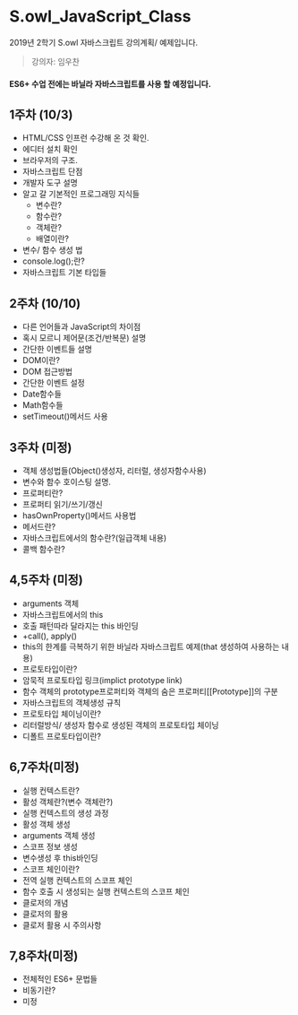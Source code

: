 # S.owl_JavaScript_Class
2019년 2학기 S.owl 자바스크립트 강의계획/ 예제입니다.<br>
>강의자: 임우찬
#### ES6+ 수업 전에는 바닐라 자바스크립트를 사용 할 예정입니다.
## 1주차 (10/3)

  - HTML/CSS 인프런 수강해 온 것 확인.  
  - 에디터 설치 확인
  - 브라우저의 구조.
  - 자바스크립트 단점
  - 개발자 도구 설명
  - 알고 갈 기본적인 프로그래밍 지식들 
      -  변수란?
      -  함수란?
      - 객체란?
      - 배열이란?
  - 변수/ 함수 생성 법
  - console.log();란?
  - 자바스크립트 기본 타입들
## 2주차 (10/10)
  - 다른 언어들과 JavaScript의 차이점
  - 혹시 모르니 제어문(조건/반복문) 설명
  - 간단한 이벤트들 설명
  - DOM이란?
  - DOM 접근방법
  - 간단한 이벤트 설정
  - Date함수들
  - Math함수들
  - setTimeout()메서드 사용
## 3주차 (미정)
  - 객체 생성법들(Object()생성자, 리터럴, 생성자함수사용)
  - 변수와 함수 호이스팅 설명.
  - 프로퍼티란?
  - 프로퍼티 읽기/쓰기/갱신
  - hasOwnProperty()메서드 사용법
  - 메서드란?
  - 자바스크립트에서의 함수란?(일급객체 내용)
  - 콜백 함수란?
## 4,5주차 (미정)
  - arguments 객체
  - 자바스크립트에서의 this
  - 호출 패턴따라 달라지는 this 바인딩
  - +call(), apply()
  - this의 한계를 극복하기 위한 바닐라 자바스크립트 예제(that 생성하여 사용하는 내용)
  - 프로토타입이란?
  - 암묵적 프로토타입 링크(implict prototype link)
  - 함수 객체의 prototype프로퍼티와 객체의 숨은 프로퍼티[[Prototype]]의 구분
  - 자바스크립트의 객체생성 규칙
  - 프로토타입 체이닝이란?
  - 리터럴방식/ 생성자 함수로 생성된 객체의 프로토타입 체이닝
  - 디폴트 프로토타입이란?
## 6,7주차(미정)
  - 실행 컨텍스트란?
  - 활성 객체란?(변수 객체란?)
  - 실행 컨텍스트의 생성 과정
  - 활성 객체 생성
  - arguments 객체 생성
  - 스코프 정보 생성
  - 변수생성 후 this바인딩
  - 스코프 체인이란?
  - 전역 실행 컨텍스트의 스코프 체인
  - 함수 호출 시 생성되는 실행 컨텍스트의 스코프 체인
  - 클로저의 개념
  - 클로저의 활용
  - 클로저 활용 시 주의사항
## 7,8주차(미정)
  - 전체적인 ES6+ 문법들
  - 비동기란?
  - 미정
